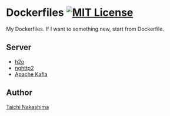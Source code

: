 # Dockerfiles [![MIT License](http://img.shields.io/badge/license-MIT-blue.svg?style=flat-square)](https://github.com/tcnksm/dockerfiles/blob/master/LICENCE)

My Dockerfiles. If I want to something new, start from Dockerfile.

## Server

- [h2o](/h2o)
- [nghttp2](/nghttp2)
- [Apache Kafla](/kafka)

## Author

[Taichi Nakashima](https://github.com/tcnksm)


